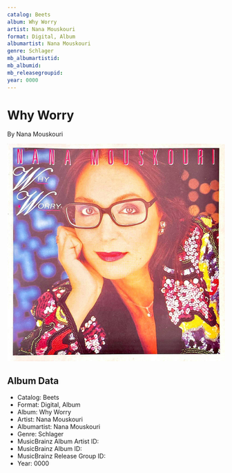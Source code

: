 ```yaml
---
catalog: Beets
album: Why Worry
artist: Nana Mouskouri
format: Digital, Album
albumartist: Nana Mouskouri
genre: Schlager
mb_albumartistid: 
mb_albumid: 
mb_releasegroupid: 
year: 0000
---
```


# Why Worry

By Nana Mouskouri

![](../../assets/beetscovers/Nana_Mouskouri-Why_Worry.jpg)

## Album Data

- Catalog: Beets
- Format: Digital, Album
- Album: Why Worry
- Artist: Nana Mouskouri
- Albumartist: Nana Mouskouri
- Genre: Schlager
- MusicBrainz Album Artist ID: 
- MusicBrainz Album ID: 
- MusicBrainz Release Group ID: 
- Year: 0000

